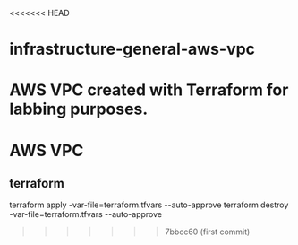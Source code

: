 <<<<<<< HEAD
# infrastructure-general-aws-vpc
AWS VPC created with Terraform for labbing purposes.
=======
# AWS VPC

## terraform

terraform apply -var-file=terraform.tfvars --auto-approve
terraform destroy -var-file=terraform.tfvars --auto-approve
>>>>>>> 7bbcc60 (first commit)
